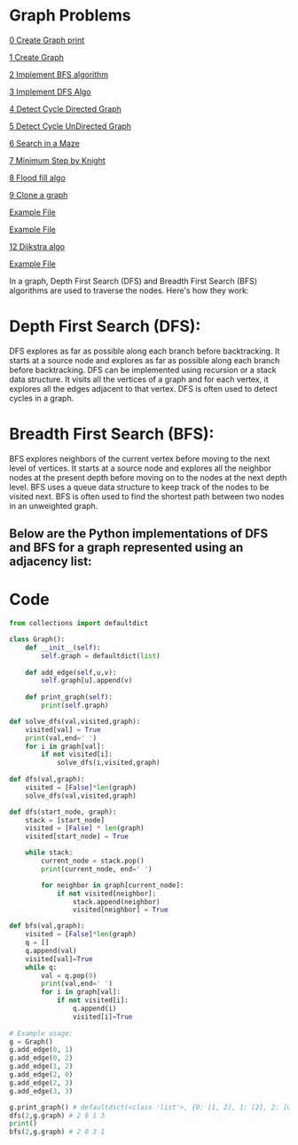 # Graph Problems

[0 Create Graph print](0_Create_Graph_print.py)

[1 Create Graph](1_Create_Graph.py)

[2 Implement BFS algorithm](2_Implement_BFS_algorithm.py)

[3 Implement DFS Algo](3_Implement_DFS_Algo.py)

[4 Detect Cycle Directed Graph](4_Detect_Cycle_Directed_Graph.py)

[5 Detect Cycle UnDirected Graph](5_Detect_Cycle_UnDirected_Graph.py)

[6 Search in a Maze](6_Search_in_Maze.py)

[7 Minimum Step by Knight](7_Minimum_Step_by_Knight.py)

[8 Flood fill algo](8_Flood_fill_algo.py)

[9 Clone a graph](9_Clone_a_graph.py)

[Example File](example.md)

[Example File](example.md)

[12 Dijkstra algo](12_Dijkstra_algo.py)

[Example File](example.md)


In a graph, Depth First Search (DFS) and Breadth First Search (BFS) algorithms are used to traverse the nodes. Here's how they work:

# Depth First Search (DFS):

DFS explores as far as possible along each branch before backtracking. It starts at a source node and explores as far as possible along each branch before backtracking.
DFS can be implemented using recursion or a stack data structure.
It visits all the vertices of a graph and for each vertex, it explores all the edges adjacent to that vertex.
DFS is often used to detect cycles in a graph.

# Breadth First Search (BFS):

BFS explores neighbors of the current vertex before moving to the next level of vertices. It starts at a source node and explores all the neighbor nodes at the present depth before moving on to the nodes at the next depth level.
BFS uses a queue data structure to keep track of the nodes to be visited next.
BFS is often used to find the shortest path between two nodes in an unweighted graph.

## Below are the Python implementations of DFS and BFS for a graph represented using an adjacency list:

# Code

```python
from collections import defaultdict

class Graph():
    def __init__(self):
        self.graph = defaultdict(list)
        
    def add_edge(self,u,v):
        self.graph[u].append(v)
    
    def print_graph(self):
        print(self.graph)

def solve_dfs(val,visited,graph):
    visited[val] = True
    print(val,end=' ')
    for i in graph[val]:
        if not visited[i]:
            solve_dfs(i,visited,graph)
            
def dfs(val,graph):
    visited = [False]*len(graph)
    solve_dfs(val,visited,graph)

def dfs(start_node, graph):
    stack = [start_node]
    visited = [False] * len(graph)
    visited[start_node] = True

    while stack:
        current_node = stack.pop()
        print(current_node, end=' ')

        for neighbor in graph[current_node]:
            if not visited[neighbor]:
                stack.append(neighbor)
                visited[neighbor] = True

def bfs(val,graph):
    visited = [False]*len(graph)
    q = []
    q.append(val)
    visited[val]=True
    while q:
        val = q.pop(0)
        print(val,end=' ')
        for i in graph[val]:
            if not visited[i]:
                q.append(i)
                visited[i]=True
    
# Example usage:
g = Graph()
g.add_edge(0, 1)
g.add_edge(0, 2)
g.add_edge(1, 2)
g.add_edge(2, 0)
g.add_edge(2, 3)
g.add_edge(3, 3)

g.print_graph() # defaultdict(<class 'list'>, {0: [1, 2], 1: [2], 2: [0, 3], 3: [3]})
dfs(2,g.graph) # 2 0 1 3 
print()
bfs(2,g.graph) # 2 0 3 1 

```
